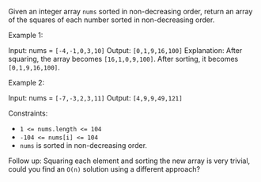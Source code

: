 Given an integer array `nums` sorted in non-decreasing order, return an array of the squares of each number sorted in non-decreasing order.

Example 1:

Input: nums = `[-4,-1,0,3,10]`
Output: `[0,1,9,16,100]`
Explanation: After squaring, the array becomes `[16,1,0,9,100]`.
After sorting, it becomes `[0,1,9,16,100]`.

Example 2:

Input: nums = `[-7,-3,2,3,11]`
Output: `[4,9,9,49,121]`

Constraints:

- `1 <= nums.length <= 104`
- `-104 <= nums[i] <= 104`
- `nums` is sorted in non-decreasing order.

Follow up:
Squaring each element and sorting the new array is very trivial, could you find an `O(n)` solution using a different approach?
